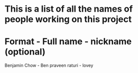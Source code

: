 # This is a list of all the names of people working on this project

# Format -   Full name - nickname (optional)
Benjamin Chow - Ben
praveen raturi - lovey